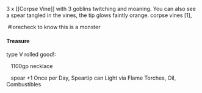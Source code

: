 

3 x [[Corpse Vine]] with 3 goblins twitching and moaning. You can also see a spear tangled in the vines, the tip glows faintly orange.
corpse vines [1],

 #lorecheck to know this is a monster

 

#### Treasure
type V rolled good!:

   1100gp necklace

   spear +1 Once per Day, Speartip can Light via Flame Torches, Oil, Combustibles